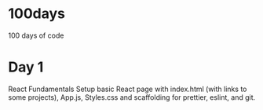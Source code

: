 # 100days
100 days of code

# Day 1
React Fundamentals
Setup basic React page with index.html (with links to some projects), App.js, Styles.css and scaffolding for prettier, eslint, and git.

